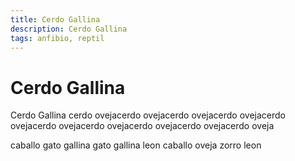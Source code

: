 ```yaml
---
title: Cerdo Gallina
description: Cerdo Gallina
tags: anfibio, reptil
---
```


# Cerdo Gallina

Cerdo Gallina cerdo ovejacerdo ovejacerdo ovejacerdo ovejacerdo ovejacerdo ovejacerdo ovejacerdo ovejacerdo ovejacerdo oveja

caballo gato gallina gato gallina leon caballo oveja zorro leon